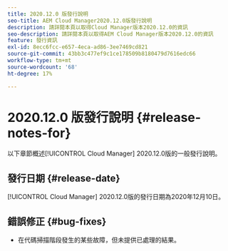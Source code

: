 ```yaml
---
title: 2020.12.0 版發行說明
seo-title: AEM Cloud Manager2020.12.0版發行說明
description: 請詳閱本頁以取得Cloud Manager版本2020.12.0的資訊
seo-description: 請詳閱本頁以取得AEM Cloud Manager版本2020.12.0的資訊
feature: 發行資訊
exl-id: 8ecc6fcc-e657-4eca-ad86-3ee7469cd821
source-git-commit: 43bb3c477ef9c1ce178509b8180479d7616edc66
workflow-type: tm+mt
source-wordcount: '68'
ht-degree: 17%

---
```


# 2020.12.0 版發行說明 {#release-notes-for}

以下章節概述[!UICONTROL Cloud Manager] 2020.12.0版的一般發行說明。

## 發行日期 {#release-date}

[!UICONTROL Cloud Manager] 2020.12.0版的發行日期為2020年12月10日。

## 錯誤修正 {#bug-fixes}

* 在代碼掃描階段發生的某些故障，但未提供已處理的結果。
